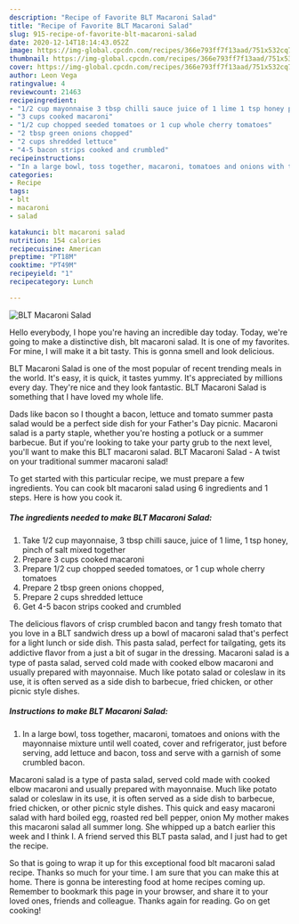 ```yaml
---
description: "Recipe of Favorite BLT Macaroni Salad"
title: "Recipe of Favorite BLT Macaroni Salad"
slug: 915-recipe-of-favorite-blt-macaroni-salad
date: 2020-12-14T18:14:43.052Z
image: https://img-global.cpcdn.com/recipes/366e793ff7f13aad/751x532cq70/blt-macaroni-salad-recipe-main-photo.jpg
thumbnail: https://img-global.cpcdn.com/recipes/366e793ff7f13aad/751x532cq70/blt-macaroni-salad-recipe-main-photo.jpg
cover: https://img-global.cpcdn.com/recipes/366e793ff7f13aad/751x532cq70/blt-macaroni-salad-recipe-main-photo.jpg
author: Leon Vega
ratingvalue: 4
reviewcount: 21463
recipeingredient:
- "1/2 cup mayonnaise 3 tbsp chilli sauce juice of 1 lime 1 tsp honey pinch of salt mixed together"
- "3 cups cooked macaroni"
- "1/2 cup chopped seeded tomatoes or 1 cup whole cherry tomatoes"
- "2 tbsp green onions chopped"
- "2 cups shredded lettuce"
- "4-5 bacon strips cooked and crumbled"
recipeinstructions:
- "In a large bowl, toss together, macaroni, tomatoes and onions with the mayonnaise mixture until well coated, cover and refrigerator, just before serving, add lettuce and bacon, toss and serve with a garnish of some crumbled bacon."
categories:
- Recipe
tags:
- blt
- macaroni
- salad

katakunci: blt macaroni salad 
nutrition: 154 calories
recipecuisine: American
preptime: "PT18M"
cooktime: "PT49M"
recipeyield: "1"
recipecategory: Lunch

---
```



![BLT Macaroni Salad](https://img-global.cpcdn.com/recipes/366e793ff7f13aad/751x532cq70/blt-macaroni-salad-recipe-main-photo.jpg)

Hello everybody, I hope you're having an incredible day today. Today, we're going to make a distinctive dish, blt macaroni salad. It is one of my favorites. For mine, I will make it a bit tasty. This is gonna smell and look delicious.

BLT Macaroni Salad is one of the most popular of recent trending meals in the world. It's easy, it is quick, it tastes yummy. It's appreciated by millions every day. They're nice and they look fantastic. BLT Macaroni Salad is something that I have loved my whole life.

Dads like bacon so I thought a bacon, lettuce and tomato summer pasta salad would be a perfect side dish for your Father&#39;s Day picnic. Macaroni salad is a party staple, whether you&#39;re hosting a potluck or a summer barbecue. But if you&#39;re looking to take your party grub to the next level, you&#39;ll want to make this BLT macaroni salad. BLT Macaroni Salad - A twist on your traditional summer macaroni salad!


To get started with this particular recipe, we must prepare a few ingredients. You can cook blt macaroni salad using 6 ingredients and 1 steps. Here is how you cook it.

<!--inarticleads1-->

##### The ingredients needed to make BLT Macaroni Salad:

1. Take 1/2 cup mayonnaise, 3 tbsp chilli sauce, juice of 1 lime, 1 tsp honey, pinch of salt mixed together
1. Prepare 3 cups cooked macaroni
1. Prepare 1/2 cup chopped seeded tomatoes, or 1 cup whole cherry tomatoes
1. Prepare 2 tbsp green onions chopped,
1. Prepare 2 cups shredded lettuce
1. Get 4-5 bacon strips cooked and crumbled


The delicious flavors of crisp crumbled bacon and tangy fresh tomato that you love in a BLT sandwich dress up a bowl of macaroni salad that&#39;s perfect for a light lunch or side dish. This pasta salad, perfect for tailgating, gets its addictive ﬂavor from a just a bit of sugar in the dressing. Macaroni salad is a type of pasta salad, served cold made with cooked elbow macaroni and usually prepared with mayonnaise. Much like potato salad or coleslaw in its use, it is often served as a side dish to barbecue, fried chicken, or other picnic style dishes. 

<!--inarticleads2-->

##### Instructions to make BLT Macaroni Salad:

1. In a large bowl, toss together, macaroni, tomatoes and onions with the mayonnaise mixture until well coated, cover and refrigerator, just before serving, add lettuce and bacon, toss and serve with a garnish of some crumbled bacon.


Macaroni salad is a type of pasta salad, served cold made with cooked elbow macaroni and usually prepared with mayonnaise. Much like potato salad or coleslaw in its use, it is often served as a side dish to barbecue, fried chicken, or other picnic style dishes. This quick and easy macaroni salad with hard boiled egg, roasted red bell pepper, onion My mother makes this macaroni salad all summer long. She whipped up a batch earlier this week and I think I. A friend served this BLT pasta salad, and I just had to get the recipe. 

So that is going to wrap it up for this exceptional food blt macaroni salad recipe. Thanks so much for your time. I am sure that you can make this at home. There is gonna be interesting food at home recipes coming up. Remember to bookmark this page in your browser, and share it to your loved ones, friends and colleague. Thanks again for reading. Go on get cooking!
